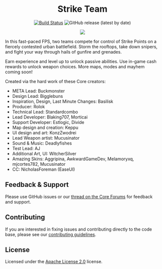 <div align="center">

# Strike Team

[![Build Status](https://github.com/Core-Team-META/Strike-Team/workflows/CI/badge.svg)](https://github.com/Core-Team-META/Strike-Team/actions?query=workflow%3A%22Build+%26+Deploy+%28Development%29%22)
![GitHub release (latest by date)](https://img.shields.io/github/v/release/Core-Team-META/Strike-Team?style=plastic)

[![](https://i.imgur.com/ye2nNA4l.jpg)](https://www.coregames.com/games/9442a4/strike-team)

</div>

In this fast-paced FPS, two teams compete for control of Strike Points on a fiercely contested urban battlefield. Storm the rooftops, take down snipers, and fight your way through hails of gunfire and grenades.

Earn experience and level up to unlock passive abilities. Use in-game cash rewards to unlock weapon choices. More maps, modes and mayhem coming soon!

Created via the hard work of these Core creators:

- META Lead: Buckmonster
- Design Lead: Bigglebuns
- Inspiration, Design, Last Minute Changes: Basilisk
- Producer: Rolok
- Technical Lead: Standardcombo
- Lead Developer: Blaking707, Morticai
- Support Developer: Estlogic, Divide
- Map design and creation: Keppu
- UI design and art: KonzZwodrei
- Lead Weapon artist: Mucusinator
- Sound & Music: Deadlyfishes
- Test Lead: AJ
- Additional Art, UI: WitcherSilver
- Amazing Skins: Aggripina, AwkwardGameDev, Melamoryxq, mjcortes782, Mucusinator
- CC: NicholasForeman (EaseUI)

## Feedback & Support

Please use GitHub issues or our [thread on the Core Forums](https://forums.coregames.com/t/strike-team/1012) for feedback and support.

## Contributing

If you are interested in fixing issues and contributing directly to the code base, please see our [contributing guidelines](CONTRIBUTING.md).

## License

Licensed under the [Apache License 2.0](LICENSE) license.
